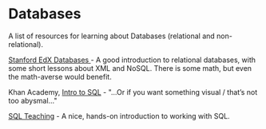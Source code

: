 # Databases

A list of resources for learning about Databases (relational and non-relational).

[Stanford EdX Databases ](http://online.stanford.edu/course/databases-self-paced)- A good introduction to relational databases, with some short lessons about XML and NoSQL.  There is some math, but even the math-averse would benefit.

Khan Academy, [Intro to SQL](https://www.khanacademy.org/computing/computer-programming/sql) - "...Or if you want something visual / that’s not too abysmal…"

[SQL Teaching](https://www.sqlteaching.com) - A nice, hands-on introduction to working with SQL.
